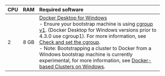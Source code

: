 | CPU | RAM  | Required software |
|:----|:-----|:------------------|
|2|8 GB|[Docker Desktop for Windows](https://docs.docker.com/desktop/mac/release-notes/#docker-desktop-420)<br> - Ensure your bootstrap machine is using [cgroup v1](https://man7.org/linux/man-pages/man7/cgroups.7.html). (Docker Desktop for Windows versions prior to 4.3.0 use cgroup1). For more information, see [Check and set the cgroup](../support-matrix/#check-and-set-the-cgroup).<br> - Note: Bootstrapping a cluster to Docker from a Windows bootstrap machine is currently experimental, for more information, see [Docker-based Clusters on Windows](../ref-windows-capd).|